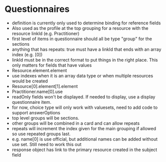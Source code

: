 # Questionnaires

* definition is currently only used to determine binding for reference fields
 * Also used as the profile at the top grouping for a resource with the resource linkId (e.g. Practitioner)
* first level of items in questionnaire should all be type "group" for the sections
* anything that has repeats: true must have a linkId that ends with an array index (e.g. [0])
* linkId must be in the correct format to put things in the right place.  This only matters for 
  fields that have values
 * Resource.element.element
  * use indexes when it is an array data type or when multiple resources would be created
  * Resource[0].element[1].element
  * Practitioner.name[0].use
* readOnly fields won't be displayed.  If needed to display, use a display questionnaire item.
* for now, choice type will only work with valuesets, need to add code to support answerOptions
* top level groups will be sections.
 * other groups will be combined in a card and can allow repeats
 * repeats will increment the index given for the main grouping if allowed so use repeated groups last.
  * e.g. name[0] is use official, but additional names can be added without use set.  Still need 
    to work this out
* response object has link to the primary resource created in the subject field
